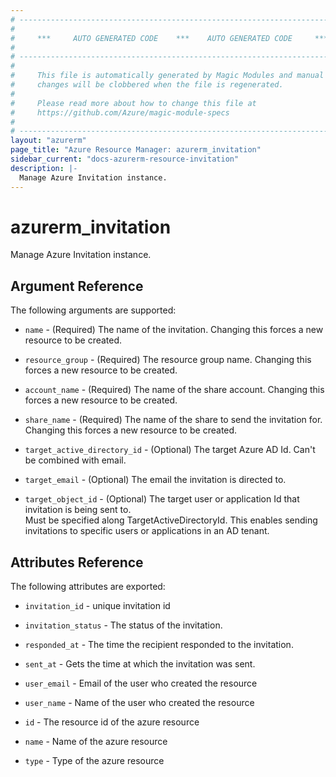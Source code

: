```yaml
---
# ----------------------------------------------------------------------------
#
#     ***     AUTO GENERATED CODE    ***    AUTO GENERATED CODE     ***
#
# ----------------------------------------------------------------------------
#
#     This file is automatically generated by Magic Modules and manual
#     changes will be clobbered when the file is regenerated.
#
#     Please read more about how to change this file at
#     https://github.com/Azure/magic-module-specs
#
# ----------------------------------------------------------------------------
layout: "azurerm"
page_title: "Azure Resource Manager: azurerm_invitation"
sidebar_current: "docs-azurerm-resource-invitation"
description: |-
  Manage Azure Invitation instance.
---
```


# azurerm_invitation

Manage Azure Invitation instance.


## Argument Reference

The following arguments are supported:

* `name` - (Required) The name of the invitation. Changing this forces a new resource to be created.

* `resource_group` - (Required) The resource group name. Changing this forces a new resource to be created.

* `account_name` - (Required) The name of the share account. Changing this forces a new resource to be created.

* `share_name` - (Required) The name of the share to send the invitation for. Changing this forces a new resource to be created.

* `target_active_directory_id` - (Optional) The target Azure AD Id. Can't be combined with email.

* `target_email` - (Optional) The email the invitation is directed to.

* `target_object_id` - (Optional) The target user or application Id that invitation is being sent to.<br>Must be specified along TargetActiveDirectoryId. This enables sending<br>invitations to specific users or applications in an AD tenant.

## Attributes Reference

The following attributes are exported:

* `invitation_id` - unique invitation id

* `invitation_status` - The status of the invitation.

* `responded_at` - The time the recipient responded to the invitation.

* `sent_at` - Gets the time at which the invitation was sent.

* `user_email` - Email of the user who created the resource

* `user_name` - Name of the user who created the resource

* `id` - The resource id of the azure resource

* `name` - Name of the azure resource

* `type` - Type of the azure resource
